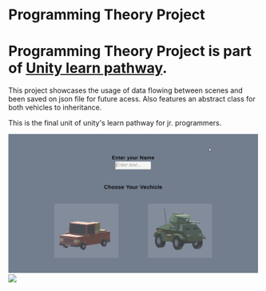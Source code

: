 # Programming Theory Project

# Programming Theory Project is part of [Unity learn pathway][1]. 
This project showcases the usage of data flowing between scenes and been saved on json file for future acess.
Also features an abstract class for both vehicles to inheritance.

This is the final unit of unity's learn pathway for jr. programmers.


<img src="Gifs for Git\gameplay.gif" width="500"/>    <img src="Gifs for Git\gameplay2.gif" width="500"/>
 

[1]: https://learn.unity.com/
